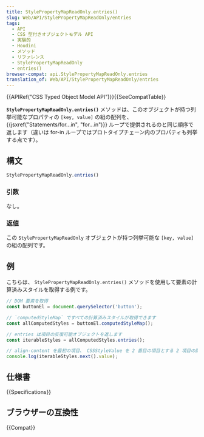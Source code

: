 ```yaml
---
title: StylePropertyMapReadOnly.entries()
slug: Web/API/StylePropertyMapReadOnly/entries
tags:
  - API
  - CSS 型付きオブジェクトモデル API
  - 実験的
  - Houdini
  - メソッド
  - リファレンス
  - StylePropertyMapReadOnly
  - entries()
browser-compat: api.StylePropertyMapReadOnly.entries
translation_of: Web/API/StylePropertyMapReadOnly/entries
---
```

{{APIRef("CSS Typed Object Model API")}}{{SeeCompatTable}}

**`StylePropertyMapReadOnly.entries()`** メソッドは、このオブジェクトが持つ列挙可能なプロパティの `[key, value]` の組の配列を、 {{jsxref("Statements/for...in", "for...in")}} ループで提供されるのと同じ順序で返します（違いは for-in ループではプロトタイプチェーン内のプロパティも列挙する点です）。

## 構文

```js
StylePropertyMapReadOnly.entries()
```

### 引数

なし。

### 返値

この `StylePropertyMapReadOnly` オブジェクトが持つ列挙可能な `[key, value]` の組の配列です。

## 例

こちらは、 `StylePropertyMapReadOnly.entries()` メソッドを使用して要素の計算済みスタイルを取得する例です。

```js
// DOM 要素を取得
const buttonEl = document.querySelector('button');

// `computedStyleMap` ですべての計算済みスタイルが取得できます
const allComputedStyles = buttonEl.computedStyleMap();

// entries は項目の反復可能オブジェクトを返します
const iterableStyles = allComputedStyles.entries();

// align-content を最初の項目、 CSSStyleValue を 2 番目の項目とする 2 項目の配列を返します。
console.log(iterableStyles.next().value);
```

## 仕様書

{{Specifications}}

## ブラウザーの互換性

{{Compat}}
